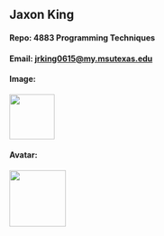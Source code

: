 ## Jaxon King
#### Repo: 4883 Programming Techniques
#### Email: jrking0615@my.msutexas.edu

#### Image:
<img src="https://i.imgur.com/5KgEDSZ.png" width="80">

#### Avatar: 
<img src="https://avatars.githubusercontent.com/u/124739591?v=4" width="100">